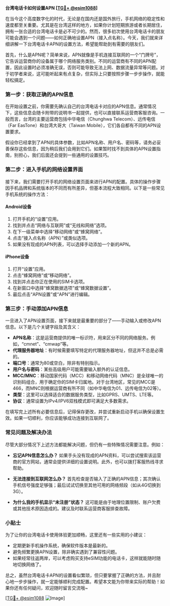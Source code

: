 **台湾电话卡如何设置APN [[TG💪+ @esim1088](https://t.me/s/esim1088)]**

在当今这个高度数字化的时代，无论是在国内还是国外旅行，手机网络的稳定性和速度都至关重要。尤其是在台湾这样的地方，如果你计划短期旅游或者长期居住，拥有一张合适的台湾电话卡是必不可少的。然而，很多初次使用台湾电话卡的朋友可能会遇到一个问题——如何正确地设置APN（接入点名称）。今天，我们就来详细讲解一下台湾电话卡APN的设置方法，希望能帮助到有需要的朋友们。

首先，什么是APN呢？简单来说，APN就像是手机连接互联网的一个“门牌号”，它告诉运营商你的设备属于哪个网络服务类别。不同的运营商有不同的APN配置，因此设置时必须准确无误，否则可能导致无法上网、数据流量异常等问题。对于初学者来说，这可能听起来有点复杂，但实际上只要按照步骤一步步操作，就能轻松搞定。

### 第一步：获取正确的APN信息

在开始设置之前，你需要先确认自己的台湾电话卡对应的APN信息。通常情况下，这些信息会随卡附带的说明书一起提供，也可以直接联系运营商客服咨询。一般而言，台湾的主要运营商包括中华电信（Chunghwa Telecom）、远传电信（Far EasTone）和台湾大哥大（Taiwan Mobile），它们各自都有不同的APN设置要求。

假设你已经拿到了APN的具体参数，比如APN名称、用户名、密码等，请务必妥善保存这些信息，因为稍后我们会用到它们。如果暂时找不到具体的APN设置指南，别担心，我们后面还会提到一些通用的设置技巧。

### 第二步：进入手机的网络设置界面

接下来，我们需要打开手机的网络设置页面来进行APN的配置。具体的操作步骤因手机品牌和系统版本的不同而有所差异，但基本流程大致相同。以下是一些常见手机系统的操作方法：

#### Android设备
1. 打开手机的“设置”应用。
2. 找到并点击“网络与互联网”或“无线和网络”选项。
3. 在下一级菜单中选择“移动网络”或“蜂窝网络”。
4. 点击“接入点名称（APN）”或类似选项。
5. 如果没有现成的APN列表，可以选择手动添加一个新的APN。

#### iPhone设备
1. 打开“设置”应用。
2. 点击“蜂窝网络”或“移动网络”。
3. 找到并点击你正在使用的SIM卡选项。
4. 在新窗口中选择“蜂窝数据选项”或“蜂窝数据设置”。
5. 最后点击“APN设置”或“APN”进行编辑。

### 第三步：手动添加APN信息

一旦进入了APN设置页面，接下来就是最重要的部分了——手动输入或修改APN信息。以下是几个关键字段及其含义：

- **APN名称**：这是运营商提供的唯一标识符，用来区分不同的网络服务。例如，“cmnet”、“cmwap”等。
- **代理服务器地址**：有时候需要填写特定的代理服务器地址，但这并不总是必需的。
- **端口号**：通常为80或空白，除非有特别指示。
- **用户名与密码**：某些高级用户可能需要输入额外的认证信息。
- **MCC/MNC**：移动国家代码（MCC）和移动网络代码（MNC）是全球唯一的识别码组合，用于确定你的SIM卡归属地。对于台湾地区，常见的MCC是466，而MNC则根据运营商有所不同（如中华电信为01、远传电信为02等）。
- **类型**：这里可以选择适合的数据服务类型，比如GPRS、UMTS、LTE等。
- **协议**：通常设置为IPv4/IPV6双栈模式即可满足大多数需求。

在填写完上述所有必要信息后，记得保存更改，并尝试重新启动手机以确保设置生效。如果一切顺利，你应该能够成功连接到互联网了。

### 常见问题及解决办法

尽管大部分情况下上述方法都能解决问题，但仍有一些特殊情况需要注意。例如：

- **忘记APN信息怎么办？**
  如果手头没有现成的APN资料，可以尝试搜索该运营商的官方网站，通常会提供详细的设置说明。此外，也可以拨打客服热线寻求帮助。

- **无法连接到互联网怎么办？**
  首先检查是否输入了正确的APN信息；其次确认手机信号强度足够强；最后试试切换至其他可用的网络频段（如从4G切换到3G）。

- **为什么我的手机显示“未注册”状态？**
  这可能是由于地理位置限制、账户欠费或其他技术原因造成的。建议及时联系运营商客服排查故障。

### 小贴士

为了让你的台湾电话卡使用体验更加顺畅，这里还有一些实用的小建议：
- 定期更新手机操作系统，确保软件版本是最新的。
- 避免频繁更换APN设置，除非确实遇到了兼容性问题。
- 如果经常往返两岸，可以考虑购买支持eSIM功能的电话卡，这样就能随时随地切换网络了。

总之，虽然台湾电话卡APN的设置看似繁琐，但只要掌握了正确的方法，并且耐心地一步步操作，就一定能够顺利完成配置。希望本文能为你带来实际的帮助！如果你还有任何疑问，欢迎随时留言交流哦~

[[TG💪+ @esim1088](https://t.me/s/esim1088) ![Image](https://i.postimg.cc/4NQfJmqS/Snipaste-2025-05-13-00-14-12.png)]